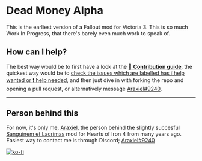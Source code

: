 # Dead Money Alpha

This is the earliest version of a Fallout mod for Victoria 3. 
This is so much Work In Progress, that there's barely even much work to speak of.

## How can I help?
The best way would be to first have a look at the [:page_facing_up: **Contribution guide**](https://github.com/Araxiel/Dead_Money-Vicky3_Fallout/blob/development/.github/CONTRIBUTING.md), the quickest way would be to [check the issues which are labelled has :grey_exclamation: help wanted or :exclamation: help needed](https://github.com/Araxiel/Dead_Money-Vicky3_Fallout/issues?q=is%3Aopen+label%3A%22help+needed+%E2%9D%97%22%2C%22help+wanted%22%2Cno%3Aassignee+), and then just dive in with forking the repo and opening a pull request, or alternatively message [Araxiel#9240](https://discord.com/users/198974323480985601).

---

## Person behind this
For now, it's only me, [Araxiel](https://www.github.com/Araxiel), the person behind the slightly succesful [Sanguinem et Lacrimas](https://github.com/Isenreik/IR-HoI4-Sanguinem-et-Lacrimas) mod for Hearts of Iron 4 from many years ago.
Easiest way to contact me is through Discord; [Araxiel#9240](https://discord.com/users/198974323480985601)

[![ko-fi](https://i.imgur.com/oq8l7M4.png)](https://ko-fi.com/V7V5JAG7A)
